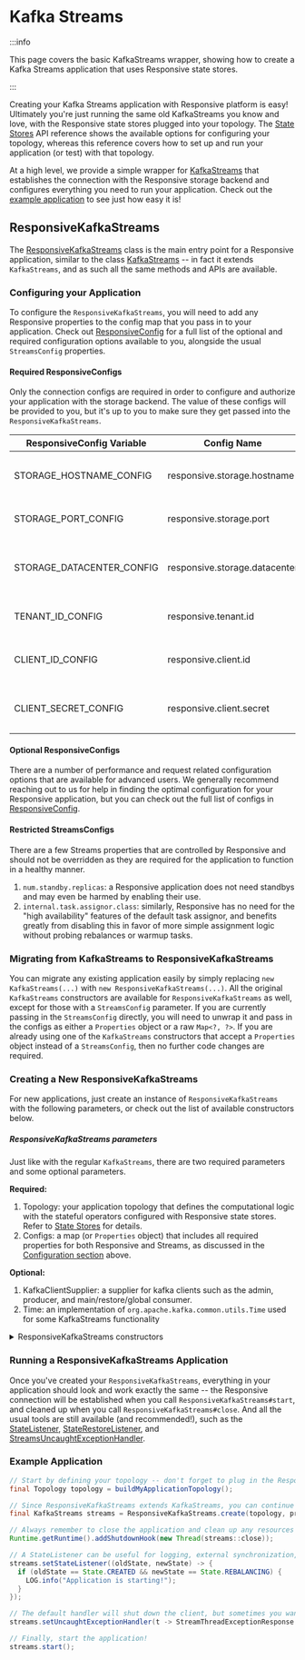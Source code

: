 # Kafka Streams

:::info

This page covers the basic KafkaStreams wrapper, showing how
to create a Kafka Streams application that uses Responsive
state stores.

:::

Creating your Kafka Streams application with Responsive platform is easy! Ultimately
you're just running the same old KafkaStreams you know and love, with the Responsive
state stores plugged into your topology. The [State Stores](state-stores) API reference 
shows the available options for configuring your topology, whereas this reference covers how 
to set up and run your application (or test) with that topology.

At a high level, we provide a simple wrapper for [KafkaStreams](https://kafka.apache.org/35/javadoc/org/apache/kafka/streams/KafkaStreams.html)
that establishes the connection with the Responsive storage backend and configures
everything you need to run your application. Check out the [example application](#example-application)
to see just how easy it is!

## ResponsiveKafkaStreams

The [ResponsiveKafkaStreams](https://github.com/responsivedev/responsive-pub/blob/main/kafka-client/src/main/java/dev/responsive/kafka/api/ResponsiveKafkaStreams.java)
class is the main entry point for a Responsive application, similar to the class 
[KafkaStreams](https://kafka.apache.org/35/javadoc/org/apache/kafka/streams/KafkaStreams.html) -- in fact it 
extends `KafkaStreams`, and as such all the same methods and APIs are available.

### Configuring your Application
To configure the `ResponsiveKafkaStreams`, you will need to add any Responsive properties to the config
map that you pass in to your application. Check out 
[ResponsiveConfig](https://github.com/responsivedev/responsive-pub/blob/main/kafka-client/src/main/java/dev/responsive/kafka/config/ResponsiveConfig.java)
for a full list of the optional and required configuration options available to you, alongside the usual 
`StreamsConfig` properties.

#### Required ResponsiveConfigs
Only the connection configs are required in order to configure and authorize your application with the storage backend.
The value of these configs will be provided to you, but it's up to you to make sure they get passed into the
`ResponsiveKafkaStreams`.

| ResponsiveConfig Variable | Config Name                   | Docs                                       |
|---------------------------|-------------------------------|--------------------------------------------|
| STORAGE_HOSTNAME_CONFIG   | responsive.storage.hostname   | The hostname of the storage server         |
| STORAGE_PORT_CONFIG       | responsive.storage.port       | The port of the storage server             |
| STORAGE_DATACENTER_CONFIG | responsive.storage.datacenter | The datacenter for the storage server      |
| TENANT_ID_CONFIG          | responsive.tenant.id          | The tenant ID for resource isolation       |
| CLIENT_ID_CONFIG          | responsive.client.id          | The client ID for authenticated access     |
| CLIENT_SECRET_CONFIG      | responsive.client.secret      | The client secret for authenticated access |

#### Optional ResponsiveConfigs
There are a number of performance and request related configuration options that are available for advanced users. 
We generally recommend reaching out to us for help in finding the optimal configuration for your Responsive
application, but you can check out the full list of configs in [ResponsiveConfig](https://github.com/responsivedev/responsive-pub/blob/main/kafka-client/src/main/java/dev/responsive/kafka/config/ResponsiveConfig.java).

#### Restricted StreamsConfigs
There are a few Streams properties that are controlled by Responsive and should not be overridden
as they are required for the application to function in a healthy manner.

1. `num.standby.replicas`: a Responsive application does not need standbys and may even be harmed by enabling their use. 
2. `internal.task.assignor.class`: similarly, Responsive has no need for the "high availability" features of the default task assignor, and benefits greatly from disabling this in favor of more simple assignment logic without probing rebalances or warmup tasks.

### Migrating from KafkaStreams to ResponsiveKafkaStreams
You can migrate any existing application easily by simply replacing `new KafkaStreams(...)` with
`new ResponsiveKafkaStreams(...)`. All the original `KafkaStreams` constructors are available for
`ResponsiveKafkaStreams` as well, except for those with a `StreamsConfig` parameter. If you are currently
passing in the `StreamsConfig` directly, you will need to unwrap it and pass in the configs as either
a `Properties` object or a raw `Map<?, ?>`. If you are already using one of the `KafkaStreams` constructors
that accept a `Properties` object instead of a `StreamsConfig`, then no further code changes are required.

### Creating a New ResponsiveKafkaStreams
For new applications, just create an instance of `ResponsiveKafkaStreams` with the following parameters, 
or check out the list of available constructors below.

##### ResponsiveKafkaStreams parameters
Just like with the regular `KafkaStreams`, there are two required parameters and some optional parameters.

**Required:**
1. Topology: your application topology that defines the computational logic with the stateful operators configured with Responsive state stores. Refer to [State Stores](state-stores) for details.
2. Configs: a map (or `Properties` object) that includes all required properties for both Responsive and Streams, as discussed in the [Configuration section](#configuring-your-application) above.

**Optional:**
1. KafkaClientSupplier: a supplier for kafka clients such as the admin, producer, and main/restore/global consumer.
2. Time: an implementation of `org.apache.kafka.common.utils.Time` used for some KafkaStreams functionality


<details>
    <summary>
    ResponsiveKafkaStreams constructors
    </summary>

```java showLineNumbers title="ResponsiveKafkaStreams"
/**
 * Create a {@code ResponsiveKafkaStreams} instance.
 * <p>
 * Should be used in exactly the same way as the regular {@link KafkaStreams}.
 * <p>
 * Note: even if you never call {@link #start()} on a {@code ResponsiveKafkaStreams} instance,
 * you still must {@link #close()} it to avoid resource leaks.
 *
 * @param topology       the topology specifying the computational logic
 * @param configs        map with all {@link ResponsiveConfig} and {@link StreamsConfig} props
 * @throws StreamsException if any fatal error occurs
 */
public ResponsiveKafkaStreams(
    final Topology topology,
    final Map<?, ?> configs
);

/**
 * Create a {@code ResponsiveKafkaStreams} instance.
 * <p>
 * Should be used in exactly the same way as the regular {@link KafkaStreams}.
 * <p>
 * Note: even if you never call {@link #start()} on a {@code ResponsiveKafkaStreams} instance,
 * you still must {@link #close()} it to avoid resource leaks.
 *
 * @param topology       the topology specifying the computational logic
 * @param configs        map with all {@link ResponsiveConfig} and {@link StreamsConfig} props
 * @param clientSupplier the Kafka clients supplier which provides underlying admin, producer,
 *                       and main/restore/global consumer clients
 * @throws StreamsException if any fatal error occurs
 */
public ResponsiveKafkaStreams(
    final Topology topology,
    final Map<?, ?> configs,
    final KafkaClientSupplier clientSupplier
);

/**
 * Create a {@code ResponsiveKafkaStreams} instance.
 * <p>
 * Should be used in exactly the same way as the regular {@link KafkaStreams}.
 * <p>
 * Note: even if you never call {@link #start()} on a {@code ResponsiveKafkaStreams} instance,
 * you still must {@link #close()} it to avoid resource leaks.
 *
 * @param topology       the topology specifying the computational logic
 * @param configs        map with all {@link ResponsiveConfig} and {@link StreamsConfig} props
 * @param time           {@code Time} implementation; cannot be null
 * @throws StreamsException if any fatal error occurs
 */
public ResponsiveKafkaStreams(
    final Topology topology,
    final Map<?, ?> configs,
    final Time time
);

/**
 * Create a {@code ResponsiveKafkaStreams} instance.
 * <p>
 * Should be used in exactly the same way as the regular {@link KafkaStreams}.
 * <p>
 * Note: even if you never call {@link #start()} on a {@code ResponsiveKafkaStreams} instance,
 * you still must {@link #close()} it to avoid resource leaks.
 *
 * @param topology       the topology specifying the computational logic
 * @param configs        map with all {@link ResponsiveConfig} and {@link StreamsConfig} props
 * @param clientSupplier the Kafka clients supplier which provides underlying admin, producer,
 *                       and main/restore/global consumer clients
 * @param time           {@code Time} implementation; cannot be null
 * @throws StreamsException if any fatal error occurs
 */
public ResponsiveKafkaStreams(
    final Topology topology,
    final Map<?, ?> configs,
    final KafkaClientSupplier clientSupplier,
    final Time time
);
```
</details>

### Running a ResponsiveKafkaStreams Application
Once you've created your `ResponsiveKafkaStreams`, everything in your application should look and work exactly the same
-- the Responsive connection will be established when you call `ResponsiveKafkaStreams#start`, and cleaned up when 
you call `ResponsiveKafkaStreams#close`. And all the usual tools are still available (and recommended!), such as the 
[StateListener](https://kafka.apache.org/35/javadoc/org/apache/kafka/streams/KafkaStreams.StateListener.html),
[StateRestoreListener](https://kafka.apache.org/35/javadoc/org/apache/kafka/streams/processor/StateRestoreListener.html),
and [StreamsUncaughtExceptionHandler](https://kafka.apache.org/35/javadoc/org/apache/kafka/streams/errors/StreamsUncaughtExceptionHandler.html).

### Example Application


```java showLineNumbers title="Example Application"
// Start by defining your topology -- don't forget to plug in the Responsive state stores!
final Topology topology = buildMyApplicationTopology();

// Since ResponsiveKafkaStreams extends KafkaStreams, you can continue to declare & refer to it as such
final KafkaStreams streams = ResponsiveKafkaStreams.create(topology, props);

// Always remember to close the application and clean up any resources -- even if it hasn't been started
Runtime.getRuntime().addShutdownHook(new Thread(streams::close));

// A StateListener can be useful for logging, external synchronization, and much more
streams.setStateListener((oldState, newState) -> {
  if (oldState == State.CREATED && newState == State.REBALANCING) {
    LOG.info("Application is starting!");
  }
});

// The default handler will shut down the client, but sometimes you want to just replace the thread and retry
streams.setUncaughtExceptionHandler(t -> StreamThreadExceptionResponse.REPLACE_THREAD);

// Finally, start the application!
streams.start();
```

